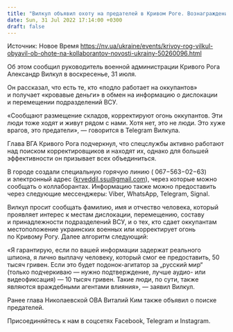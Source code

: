 ```yaml
---
title: "Вилкул объявил охоту на предателей в Кривом Роге. Вознаграждение за информацию — до 50 тысяч гривен"
date: Sun, 31 Jul 2022 17:14:00 +0300
draft: false
---
```

Источник: Новое Время https://nv.ua/ukraine/events/krivoy-rog-vilkul-obyavil-ob-ohote-na-kollaborantov-novosti-ukrainy-50260096.html


Об этом сообщил руководитель военной администрации Кривого Рога Александр Вилкул в воскресенье, 31 июля.

Он рассказал, что есть те, кто «подло работает на оккупантов» и получает «кровавые деньги» в обмен на информацию о дислокации и перемещении подразделений ВСУ.

«Сообщают размещение складов, корректируют огонь оккупантов. Эти люди тоже ходят и живут рядом с нами. Хотя нет, это не люди. Это хуже врагов, это предатели», — говорится в Telegram Вилкула.

Глава ВГА Кривого Рога подчеркнул, что спецслужбы активно работают над поиском корректировщиков и находят их, однако для большей эффективности он призывает всех объединиться.

В городе создали специальную горячую линию ( 067−563−02−63) и электронный адрес (krveddil.ssu@gmail.com), через которые можно сообщать о коллаборантах. Информацию также можно предоставить через следующие мессенджеры: Viber, WhatsApp, Telegram, Signal.

Вилкул просит сообщать фамилию, имя и отчество человека, который проявляет интерес к местам дислокации, перемещению, составу и принадлежности подразделений ВСУ, и о тех, кто сдает оккупантам местоположение украинских военных или корректирует огонь по Кривому Рогу. Далее алгоритм следующий:

«Я гарантирую, если по вашей информации задержат реального шпиона, я лично выплачу человеку, который смог ее предоставить, 50 тысяч гривен. Если это будет подонок-агитатор за „русский мир“ (только подчеркиваю — нужно подтверждение, лучше аудио- или видеофиксация) — 10 тысяч гривен. Такие люди, по сути, также являются враждебными агентами влияния», — заявил Вилкул.

Ранее глава Николаевской ОВА Виталий Ким также объявил о поиске предателей.

Присоединяйтесь к нам в соцсетях Facebook, Telegram и Instagram.
